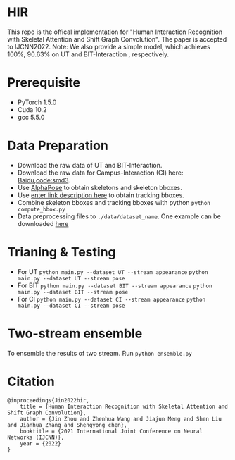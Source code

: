 # HIR
This repo is the offical implementation for "Human Interaction Recognition with Skeletal Attention and Shift Graph Convolution". The paper is accepted to IJCNN2022. 
Note: We also provide a simple model, which achieves 100%, 90.63%  on UT  and BIT-Interaction , respectively.
# Prerequisite

 - PyTorch 1.5.0
 - Cuda 10.2
 - gcc 5.5.0
# Data Preparation
 - Download the raw data of UT and BIT-Interaction. 
 - Download the raw data for Campus-Interaction (CI) here: [Baidu,code:smd3](https://pan.baidu.com/s/1gDiufsvR-v7IdNCShXoYBg 
).
 - Use [AlphaPose](https://github.com/MVIG-SJTU/AlphaPose) to obtain skeletons and skeleton bboxes.
 - Use [enter link description here](https://github.com/ifzhang/FairMOT) to obtain tracking bboxes.
 - Combine skeleton bboxes and tracking bboxes with python `python compute_bbox.py`
 - Data preprocessing files to `./data/dataset_name`. One example can be downloaded [here](https://pan.baidu.com/s/1gDiufsvR-v7IdNCShXoYBg)
# Trianing & Testing
 - For UT
 `python main.py --dataset UT --stream appearance`
 `python main.py --dataset UT --stream pose`
 - For BIT
 `python main.py --dataset BIT --stream appearance`
 `python main.py --dataset BIT --stream pose`
  - For CI
 `python main.py --dataset CI --stream appearance`
 `python main.py --dataset CI --stream pose`
 # Two-stream ensemble
 To ensemble the results of two stream. Run `python ensemble.py`
 # Citation
    @inproceedings{Jin2022hir,
	    title = {Human Interaction Recognition with Skeletal Attention and Shift Graph Convolution},
	    author = {Jin Zhou and Zhenhua Wang and Jiajun Meng and Shen Liu and Jianhua Zhang and Shengyong chen},
	    booktitle = {2021 International Joint Conference on Neural Networks (IJCNN)},
	    year = {2022}
    }
